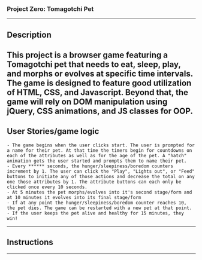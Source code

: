 
### Project Zero: Tomagotchi Pet 
---
 ## Description
This project is a browser game featuring a Tomagotchi pet that needs to eat, sleep, play, and morphs or evolves at specific time intervals. The game is designed to feature good utilization of HTML, CSS, and Javascript. Beyond that, the game will rely on DOM manipulation using jQuery, CSS animations, and JS classes for OOP. 
---
 ## User Stories/game logic
    - The game begins when the user clicks start. The user is prompted for a name for their pet. At that time the timers begin for countdowns on each of the attributes as well as for the age of the pet. A "hatch" animation gets the user started and prompts them to name their pet. 
    - Every ****** seconds, the hunger/sleepiness/boredom counters increment by 1. The user can click the "Play", "Lights out", or "Feed" buttons to initiate any of those actions and decrease the total on any one those attributes by 1. The attribute buttons can each only be clicked once every 10 seconds.
    - At 5 minutes the pet morphs/evolves into it's second stage/form and at 10 minutes it evolves into its final stage/form
    - If at any point the hunger/sleepiness/boredom counter reaches 10, the pet dies. The game can be restarted with a new pet at that point. 
    - If the user keeps the pet alive and healthy for 15 minutes, they win!
---
 ## Instructions

--- 
   